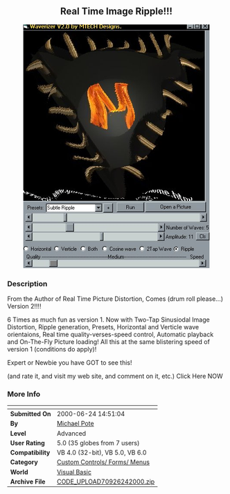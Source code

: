 ﻿<div align="center">

## Real Time Image Ripple\!\!\!

<img src="PIC2000624916432856.jpg">
</div>

### Description

From the Author of Real Time Picture Distortion, Comes (drum roll please...) Version 2!!!!

6 Times as much fun as version 1. Now with Two-Tap Sinusiodal Image Distortion, Ripple generation, Presets, Horizontal and Verticle wave orientaions, Real time quality-verses-speed control, Automatic playback and On-The-Fly Picture loading! All this at the same blistering speed of version 1 (conditions do apply)!

Expert or Newbie you have GOT to see this!

(and rate it, and visit my web site, and comment on it, etc.) Click Here NOW
 
### More Info
 


<span>             |<span>
---                |---
**Submitted On**   |2000-06-24 14:51:04
**By**             |[Michael Pote](https://github.com/Planet-Source-Code/PSCIndex/blob/master/ByAuthor/michael-pote.md)
**Level**          |Advanced
**User Rating**    |5.0 (35 globes from 7 users)
**Compatibility**  |VB 4\.0 \(32\-bit\), VB 5\.0, VB 6\.0
**Category**       |[Custom Controls/ Forms/  Menus](https://github.com/Planet-Source-Code/PSCIndex/blob/master/ByCategory/custom-controls-forms-menus__1-4.md)
**World**          |[Visual Basic](https://github.com/Planet-Source-Code/PSCIndex/blob/master/ByWorld/visual-basic.md)
**Archive File**   |[CODE\_UPLOAD70926242000\.zip](https://github.com/Planet-Source-Code/michael-pote-real-time-image-ripple__1-9215/archive/master.zip)








